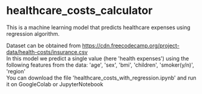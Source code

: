 # healthcare_costs_calculator
This is a machine learning model that predicts healthcare expenses using regression algorithm.

Dataset can be obtained from https://cdn.freecodecamp.org/project-data/health-costs/insurance.csv <br/>
In this model we predict a single value (here 'health expenses') using the following features from the data: 'age', 'sex', 'bmi', 'children', 'smoker(y/n)', 'region'<br/>
You can download the file 'healthcare_costs_with_regression.ipynb' and run it on GoogleColab or JupyterNotebook

